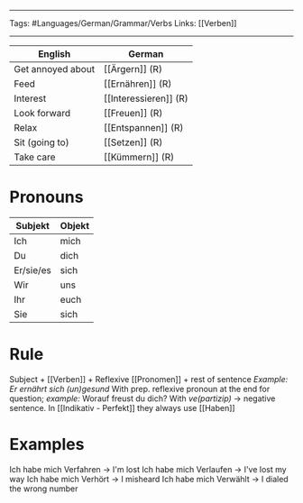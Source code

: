___
Tags: #Languages/German/Grammar/Verbs 
Links: [[Verben]]
___
English | German
------------ | ------------
Get annoyed about | [[Ärgern]] (R)
Feed | [[Ernähren]] (R)
Interest | [[Interessieren]] (R)
Look forward | [[Freuen]] (R)
Relax | [[Entspannen]] (R)
Sit (going to) | [[Setzen]] (R)
Take care | [[Kümmern]] (R)

# Pronouns
Subjekt | Objekt
------------ | ------------
Ich | mich
Du | dich
Er/sie/es | sich
Wir | uns
Ihr | euch
Sie | sich

# Rule
Subject + [[Verben]] + Reflexive [[Pronomen]] + rest of sentence
*Example: Er ernährt sich (un)gesund* 
With prep. reflexive pronoun at the end for question; *example:* Worauf freust du dich?
With *ve(partizip)* -> negative sentence.
In [[Indikativ - Perfekt]] they always use [[Haben]]

# Examples
Ich habe mich Verfahren -> I'm lost
Ich habe mich Verlaufen -> I've lost my way
Ich habe mich Verhört ->  I misheard
Ich habe mich Verwählt -> I dialed the wrong number
